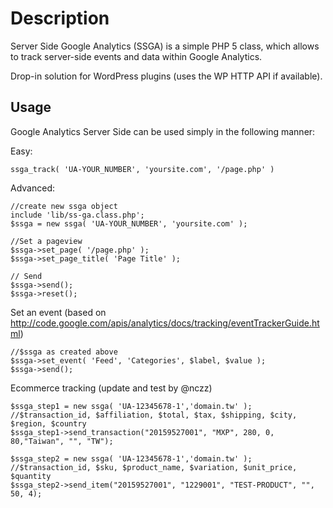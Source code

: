 Description
===========

Server Side Google Analytics (SSGA) is a simple PHP 5 class, which allows to track server-side events and data within Google Analytics.

Drop-in solution for WordPress plugins (uses the WP HTTP API if available).

Usage
-----

Google Analytics Server Side can be used simply in the following manner:


Easy:

	ssga_track( 'UA-YOUR_NUMBER', 'yoursite.com', '/page.php' )

Advanced:
	
	//create new ssga object
	include 'lib/ss-ga.class.php';
	$ssga = new ssga( 'UA-YOUR_NUMBER', 'yoursite.com' );

	//Set a pageview
	$ssga->set_page( '/page.php' );
	$ssga->set_page_title( 'Page Title' );

	// Send
	$ssga->send();
	$ssga->reset();

Set an event (based on http://code.google.com/apis/analytics/docs/tracking/eventTrackerGuide.html) 
	
	//$ssga as created above
	$ssga->set_event( 'Feed', 'Categories', $label, $value );
	$ssga->send();

Ecommerce tracking (update and test by @nczz)
	
	$ssga_step1 = new ssga( 'UA-12345678-1','domain.tw' );
	//$transaction_id, $affiliation, $total, $tax, $shipping, $city, $region, $country
	$ssga_step1->send_transaction("20159527001", "MXP", 280, 0, 80,"Taiwan", "", "TW");
	
	$ssga_step2 = new ssga( 'UA-12345678-1','domain.tw' );
	//$transaction_id, $sku, $product_name, $variation, $unit_price, $quantity
	$ssga_step2->send_item("20159527001", "1229001", "TEST-PRODUCT", "", 50, 4);
	
